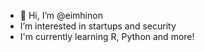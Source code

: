 - 👋 Hi, I’m @eimhinon
- I’m interested in startups and security
- I'm currently learning R, Python and more!

<!---
eimhinon/eimhinon is a ✨ special ✨ repository because its `README.md` (this file) appears on your GitHub profile.
You can click the Preview link to take a look at your changes.
--->
